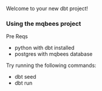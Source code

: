 Welcome to your new dbt project!

### Using the mqbees project
 Pre Reqs
 - python with dbt installed 
 - postgres with mqbees database


Try running the following commands:
- dbt seed
- dbt run



